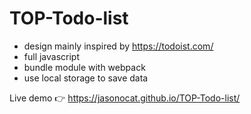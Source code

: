 # TOP-Todo-list

- design mainly inspired by https://todoist.com/
- full javascript
- bundle module with webpack
- use local storage to save data


Live demo 👉 https://jasonocat.github.io/TOP-Todo-list/

